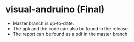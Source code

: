 # visual-andruino (Final)

* Master branch is up-to-date.
* The apk and the code can also be found in the release.
* The report can be found as a pdf in the master branch.
